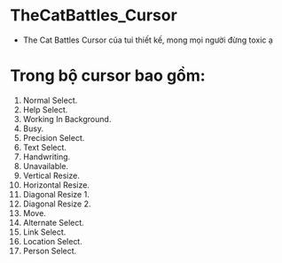 # TheCatBattles_Cursor
- The Cat Battles Cursor của tui thiết kế, mong mọi người đừng toxic ạ

# Trong bộ cursor bao gồm:
1. Normal Select.
2. Help Select.
3. Working In Background.
4. Busy.
5. Precision Select.
6. Text Select.
7. Handwriting.
8. Unavailable.
9. Vertical Resize.
10. Horizontal Resize.
11. Diagonal Resize 1.
12. Diagonal Resize 2.
13. Move.
14. Alternate Select.
15. Link Select.
16. Location Select.
17. Person Select.
